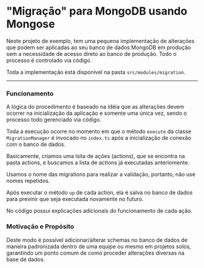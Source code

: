 <!--
* README.md 
* nodejsMongooseMongodb 
*
* Created by Tiago Amaral on 29/09/2024. 
* Copyright ©2024 Tiago Amaral. All rights reserved.
-->

# "Migração" para MongoDB usando Mongose

Neste projeto de exemplo, tem uma pequena implementação de alterações que podem ser aplicadas 
ao seu banco de dados MongoDB em produção sem a necessidade de acesso direto ao banco de produção. Todo o processo é controlado via código. 

Toda a implementação está disponível na pasta `src/modules/migration`.

--- 
### Funcionamento
 A lógica do procedimento é baseado na idéia que as alterações devem ocorrer na inicialização 
 da aplicação e somente uma única vez, sendo o processo todo gerenciado via código. 

 Toda a execução ocorre no momento em que o método `execute` da classe `MigrationManager` é invocado no `index.ts` após a inicialização de conexão com o banco de dados.

Basicamente, criamos uma lsita de ações (actions), que se encontra na pasta actions, e buscamos 
a lista de actions já executadas anteriomente. 

 Usamos o nome das migrations para realizar a validação, portanto, não use nomes repetidos. 

 Após executar o método `up` de cada action, ela é salva no banco de dados para previnir que seja executada novamente no futuro.

 No código possui explicações adicionais do funcionamento de cada ação.

### Motivação e Propósito

 Deste modo é possível adicionar/alterar schemas no banco de dados de maneira padronizada dentro de uma equipe ou mesmo em projetos solos, garantindo um ponto comum de como proceder alterações diversas na base de dados.